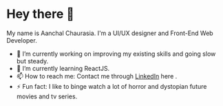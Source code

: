 # Hey there 👋

<!--
**AanchalCh/AanchalCh** is a ✨ _special_ ✨ repository because its `README.md` (this file) appears on your GitHub profile.

Here are some ideas to get you started:

- 🔭 I’m currently working on ...
- 🌱 I’m currently learning ...
- 👯 I’m looking to collaborate on ...
- 🤔 I’m looking for help with ...
- 💬 Ask me about ...
- 📫 How to reach me: ...
- 😄 Pronouns: ...
- ⚡ Fun fact: ...
-->

   My name is Aanchal Chaurasia. I'm a UI/UX designer and Front-End Web Developer.

- 🔭 I’m currently working on improving my existing skills and going slow but steady.
- 🌱 I’m currently learning ReactJS.
- 📫 How to reach me: Contact me through <a href="https://www.linkedin.com/in/aanchal-chaurasia-201200191/">LinkedIn</a> here .
- ⚡ Fun fact: I like to binge watch a lot of horror and dystopian future movies and tv series.
